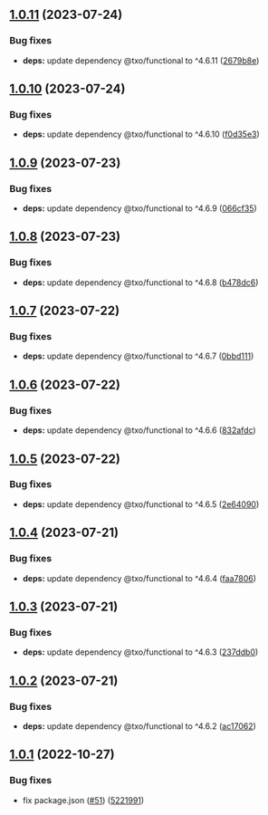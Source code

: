 ## [1.0.11](https://github.com/technology-studio/i18n-react/compare/v1.0.10...v1.0.11) (2023-07-24)


### Bug fixes

* **deps:** update dependency @txo/functional to ^4.6.11 ([2679b8e](https://github.com/technology-studio/i18n-react/commit/2679b8e755f1657a102b7424213361baa38ed498))

## [1.0.10](https://github.com/technology-studio/i18n-react/compare/v1.0.9...v1.0.10) (2023-07-24)


### Bug fixes

* **deps:** update dependency @txo/functional to ^4.6.10 ([f0d35e3](https://github.com/technology-studio/i18n-react/commit/f0d35e306c4d2ee7c83c75a8c13402f8c5624cc6))

## [1.0.9](https://github.com/technology-studio/i18n-react/compare/v1.0.8...v1.0.9) (2023-07-23)


### Bug fixes

* **deps:** update dependency @txo/functional to ^4.6.9 ([066cf35](https://github.com/technology-studio/i18n-react/commit/066cf35a35a137c07afa3287bdebf75fc217a4e7))

## [1.0.8](https://github.com/technology-studio/i18n-react/compare/v1.0.7...v1.0.8) (2023-07-23)


### Bug fixes

* **deps:** update dependency @txo/functional to ^4.6.8 ([b478dc6](https://github.com/technology-studio/i18n-react/commit/b478dc6c15096f3a91c4963328b8e703aa91d04e))

## [1.0.7](https://github.com/technology-studio/i18n-react/compare/v1.0.6...v1.0.7) (2023-07-22)


### Bug fixes

* **deps:** update dependency @txo/functional to ^4.6.7 ([0bbd111](https://github.com/technology-studio/i18n-react/commit/0bbd1118e49914500e385488889d283ab2f0b7a0))

## [1.0.6](https://github.com/technology-studio/i18n-react/compare/v1.0.5...v1.0.6) (2023-07-22)


### Bug fixes

* **deps:** update dependency @txo/functional to ^4.6.6 ([832afdc](https://github.com/technology-studio/i18n-react/commit/832afdc3333eb34955b174e0d6991206fe713f1b))

## [1.0.5](https://github.com/technology-studio/i18n-react/compare/v1.0.4...v1.0.5) (2023-07-22)


### Bug fixes

* **deps:** update dependency @txo/functional to ^4.6.5 ([2e64090](https://github.com/technology-studio/i18n-react/commit/2e640909bd32b179acd77e106877ed90545f5298))

## [1.0.4](https://github.com/technology-studio/i18n-react/compare/v1.0.3...v1.0.4) (2023-07-21)


### Bug fixes

* **deps:** update dependency @txo/functional to ^4.6.4 ([faa7806](https://github.com/technology-studio/i18n-react/commit/faa7806e4222c7aa165055426e0c08ff9a3c1c41))

## [1.0.3](https://github.com/technology-studio/i18n-react/compare/v1.0.2...v1.0.3) (2023-07-21)


### Bug fixes

* **deps:** update dependency @txo/functional to ^4.6.3 ([237ddb0](https://github.com/technology-studio/i18n-react/commit/237ddb0fce23a07e18e84d973c02121e65c2a248))

## [1.0.2](https://github.com/technology-studio/i18n-react/compare/v1.0.1...v1.0.2) (2023-07-21)


### Bug fixes

* **deps:** update dependency @txo/functional to ^4.6.2 ([ac17062](https://github.com/technology-studio/i18n-react/commit/ac1706201ea8507047889a19e8ec95cf82d769cd))

## [1.0.1](https://github.com/technology-studio/i18n-react/compare/v1.0.0...v1.0.1) (2022-10-27)


### Bug fixes

* fix package.json ([#51](https://github.com/technology-studio/i18n-react/issues/51)) ([5221991](https://github.com/technology-studio/i18n-react/commit/52219916ac2628629f244fb3483ebba618050948))
